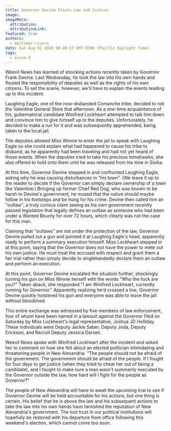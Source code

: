 ```yaml
---
title: Governor Devine Flouts Law and Justice
image:
imageMeta:
  attribution:
  attributionLink:
featured: true
authors: 
  - mortimer-rivers
date: Sun Aug 02 2020 00:40:17 GMT-0700 (Pacific Daylight Time)
tags:
  - issue-4
---
```


Weevil News has learned of shocking actions recently taken by Governor Frank Devine. Last Wednesday, 
he took the law into his own hands and flouted the responsibility of deputies as well as the rights of 
his own citizens. To set the scene, however, we'll have to explain the events leading up to this 
incident.

Laughing Eagle, one of the now-disbanded Comanche tribe, decided to rob the Valentine General Store 
that afternoon. As a one-time acquaintance of his, gubernatorial candidate Winifred Lockheart 
attempted to talk him down and convince him to give himself up to the deputies. Unfortunately, he 
decided to make a run for it and was subsequently apprehended, being taken to the local jail.

The deputies allowed Miss Winnie to enter the jail to speak with Laughing Eagle so she could explain 
what had happened to cause his tribe to disband, as he apparently had been traveling and had not yet 
heard of those events. When the deputies tried to take his precious tomahawks, she also offered to 
hold onto them until he was released from his time in Sisika.

At this time, Governor Devine stepped in and confronted Laughing Eagle, asking why he was causing 
disturbances in "his town". (We leave it up to the reader to decide if the Governor can simply declare 
ownership of a town like Valentine.) Bringing up former Chief Red Dog, who was known to be harsh to 
Devine's government, he mused that the native should maybe follow in his footsteps and be hung for 
his crime. Devine then called him an "outlaw", a truly curious claim seeing as his own government 
recently passed legislation that legally defines an outlaw as someone who had been under a Wanted 
Bounty for over 72 hours, which clearly was not the case for this man.

Claiming that "outlaws" are not under the protection of the law, Governor Devine pulled out a gun 
and pointed it at Laughing Eagle's head, apparently ready to perform a summary execution himself. 
Miss Lockheart stepped in at this point, saying that the Governor does not have the power to mete 
out his own justice. He must treat the accused with respect and grant them a fair trial rather than 
simply decide to singlehandedly declare them an outlaw and perform an execution.

At this point, Governor Devine escalated the situation further, shockingly turning his gun on Miss 
Winnie herself with the words "Who the fuck are you?" Taken aback, she responded "I am Winifred 
Lockheart, currently running for Governor." Apparently realizing he'd crossed a line, Governor Devine
quickly holstered his gun and everyone was able to leave the jail without bloodshed.

This entire exchange was witnessed by five members of law enforcement, four of whom have been named 
in a lawsuit against the Governor filed on Saturday by Miss Lockheart's legal representative, Joshua 
JD Holliday. These individuals were Deputy Jackie Saber, Deputy Joda, Deputy Erickson, and Recruit 
Deputy Jessica Darsen.

Weevil News spoke with Winifred Lockheart after the incident and asked her to comment on how she 
felt about an elected politician intimidating and threatening people in New Alexandria. "The people 
should not be afraid of the government. The government should be afraid of the people. If I fought 
for four days to get justice (when they tried to cheat her out of being a candidate), and I fought 
to make sure a man wasn't summarily executed by the Governor outside the law, how hard will I fight 
for the people as Governor?"

The people of New Alexandria will have to await the upcoming trial to see if Governor Devine will 
be held accountable for his actions, but one thing is certain. His belief that he is above the law 
and his subsequent actions to take the law into his own hands have tarnished the reputation of New 
Alexandria's government. The lost trust in our political institutions will hopefully be restored 
with his departure from office following this weekend's election, which cannot come too soon.
